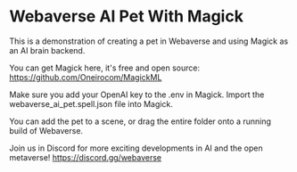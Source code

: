 # Webaverse AI Pet With Magick

This is a demonstration of creating a pet in Webaverse and using Magick as an AI brain backend.

You can get Magick here, it's free and open source: https://github.com/Oneirocom/MagickML

Make sure you add your OpenAI key to the .env in Magick. Import the webaverse_ai_pet.spell.json file into Magick.

You can add the pet to a scene, or drag the entire folder onto a running build of Webaverse.

Join us in Discord for more exciting developments in AI and the open metaverse!
https://discord.gg/webaverse
